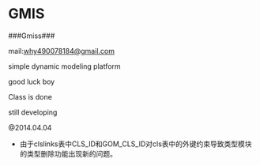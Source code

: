 GMIS
====

###Gmiss###


mail:why490078184@gmail.com

simple dynamic modeling platform

good luck boy

Class is done

still developing

@2014.04.04

* 由于clslinks表中CLS_ID和GOM_CLS_ID对cls表中的外键约束导致类型模块的类型删除功能出现新的问题。
